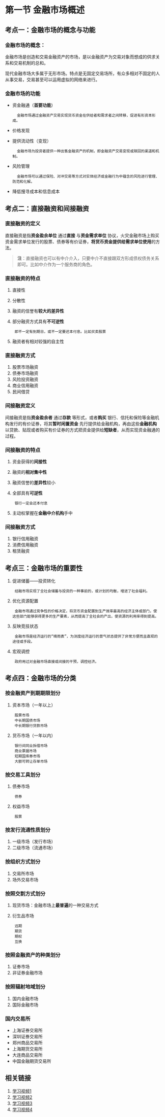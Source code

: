 # 第一节 金融市场概述

## 考点一：金融市场的概念与功能

### 金融市场的概念：
金融市场是创造和交易金融资产的市场，是以金融资产为交易对象而想成的供求关系和交易机制的总和。

现代金融市场大多属于无形市场。特点是无固定交易场所，有众多相对不固定的人从事交易，交易甚至可以运用虚拟的网络来进行。

### 金融市场的功能
- 资金融通（**首要功能**）

		金融市场通过金融资产交易实现货币资金在供给者和需求者之间转移，促进有形资本形成。

- 价格发现
- 提供流动性（变现）

		金融市场为投资者提供一种出售金融资产的机制，即金融资产交易变现或赎回的渠道和机制。

- 风险管理

		金融市场可以通过保险、对冲交易等方式对实体经济或金融行为中蕴含的风险进行管理、防范和化解。

- 降低搜寻成本和信息成本


## 考点二：直接融资和间接融资

### 直接融资的定义
直接融资是指**资金盈余单位** 通过**直接** 与**资金需求单位** 协议，火灾金融市场上购买资金需求单位发行的股票、债券等有价证券，**将货币资金提供给需求单位使用**的方法。

> **注**：直接融资也可以有中介介入，只要中介不直接跟双方形成债权债务关系即可。比如中介作为一个服务商的角色。

### 直接融资的特点
1. 直接性
2. 分散性
3. 融资的信誉有**较大的差异性**
4. 部分融资方式具有**不可逆性**

		即不一定有到期日，或不一定要还本付息。比如买卖股票

5. 融资者有相对较强的自主性

### 直接融资方式
1. 股票市场融资
2. 债券市场融资
3. 风险投资融资
4. 商业信用融资
5. 民间借贷

### 间接融资定义
间接融资是指**资金盈余者** 通过**存款** 等形式，或者**购买** 银行、信托和保险等金融机构发行的有价证券，将其**暂时闲置资金** 先行提供给金融机构，再由这些**金融机构** 以贷款、贴现或者购买有价证券的方式把资金提供给**短缺者**，从而实现资金融通的过程。

### 间接融资的特点
1. 资金获得的**间接性**
2. 融资的**相对集中性**
3. 融资信誉的**差异性**较小
4. 全部具有**可逆性**

		银行一定会还本付息

5. 主动权掌握在**金融中介机构**手中

### 间接融资方式
1. 银行信用融资
2. 消费信用融资
3. 租赁融资

## 考点三：金融市场的重要性
1. 促进储蓄——投资转化

		经融市场实现了全社会储蓄与投资的一种事前的，或计划的均衡，增进了社会福利。

2. 优化资源配置

		金融市场通过竞争性的价格决定，将货币资金配置到生产效率最高的经济主体或部门，使这些部门能够获得更多的生产要素，从而提高了全社会的产出，使资源的利用率得到提高。

3. 反映竞技状态

		金融市场是经济运行的“晴雨表”，为测度经济运行的景气状态提供了非常方便而且直观的途径或手段。

4. 宏观调控

		政府用过对金融市场直接或间接的干预，调控经济。

## 考点四：金融市场的分类

### 按金融资产到期期限划分
1. 资本市场（一年以上）

		股票市场
		中长期国债市场
		中长期银行贷款市场

2. 货币市场（一年以内）

		银行间同业拆借市场
		商业票据市场
		短期国库券市场
		大额可转让存单市场

### 按交易工具划分
1. 债券市场

		债券

2. 权益市场

		股票


### 按发行流通性质划分
1. 一级市场（发行市场）
2. 二级市场（流通市场）


### 按组织方式划分
1. 交易所市场
2. 场外交易市场


### 按照交割方式划分
1. 现货市场：金融市场上**最普遍**的一种交易方式
2. 衍生品市场

		远期
		期货
		期权
		互换

### 按照金融资产的种类划分
1. 证券市场
2. 非证券金融市场

### 按照辐射地域划分
1. 国内金融市场
2. 国际金融市场


### 国内交易所
- 上海证券交易所
- 深圳证券交易所
- 郑州商品交易所
- 上海期货交易所
- 大连商品交易所
- 中国金融期货交易所

## 相关链接
1. [学习视频1](https://www.bilibili.com/video/BV1Ab411V7iU?p=2)
2. [学习视频2](https://www.bilibili.com/video/BV1Ab411V7iU?p=3)
3. [学习视频3](https://www.bilibili.com/video/BV1Ab411V7iU?p=4)
4. [学习视频4](https://www.bilibili.com/video/BV1Ab411V7iU?p=5)
